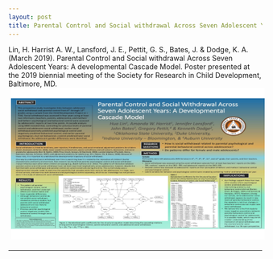 ```yaml
---
layout: post
title: Parental Control and Social withdrawal Across Seven Adolescent Years: A developmental Cascade Model
---
```


Lin, H. Harrist A. W., Lansford, J. E., Pettit, G. S., Bates, J. & Dodge, K. A. (March 2019). Parental Control and Social withdrawal Across Seven Adolescent Years: A developmental Cascade Model. Poster presented at the 2019 biennial meeting of the Society for Research in Child Development, Baltimore, MD.
<img style="float: center; width: 1000px; margin: 0px 5px 5px" src="/images/HL_AH_SRCD_2019.jpg">

************

